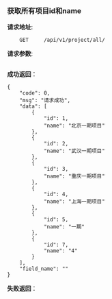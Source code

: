 ### 获取所有项目id和name

**请求地址**:
```
    GET     /api/v1/project/all/
```

**请求参数**:
```
```


**成功返回**：
```
{
    "code": 0,
    "msg": "请求成功",
    "data": [
        {
            "id": 1,
            "name": "北京一期项目"
        },
        {
            "id": 2,
            "name": "武汉一期项目"
        },
        {
            "id": 3,
            "name": "重庆一期项目"
        },
        {
            "id": 4,
            "name": "上海一期项目"
        },
        {
            "id": 5,
            "name": "一期"
        },
        {
            "id": 7,
            "name": "4"
        }
    ],
    "field_name": ""
}
```

**失败返回**：
```

```
